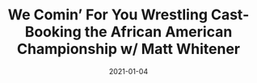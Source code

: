 ---
title: "We Comin’ For You Wrestling Cast- Booking the African American Championship w/ Matt Whitener"
date: 2021-01-04
description: "We Comin’ For You Wrestling Cast- Booking the African American Championship w/ Matt Whitener"
longDescription: >-
    RVS and R8TED R close out the year with a breakdown of the crazy happenings in the world of pro wrestling in 2020 with special guest Matt Whitener of The Scenario
    The fellas discuss
    ● The sudden passing of Brodie Lee
    ● Booking of the King of White Women and African American Championship storylines
    ● Who would be the best Affirmative Action hire on the WWE creative team
    ● Who had a better championship reign between Bret Hart and Shawn Michaels
    ● The list of pro-wrestling demands for 2021
    And the winner of the inaugural Jon Jones' Freedom Memorial Battle Royal
    
    Visit ProWrestlingBlack.org for all We Comin For You Cast episodes!  Send questions or comments to WeCominForYouCast@gmail.com, @WCFYCast on Twitter or the We Comin' For You Wrestling Cast Facebook group
    Hit the hosts up on Twitter at: 
    RVS: @FranchICE06 
    ROD: @R8TED_R
duration: "1:45:23"
youtubeId: "ya_dmc_sjPk"

image: "/uploads/thumbnails/ya_dmc_sjPk.jpg"
tags: ["wrestling","wwe"]
draft: false
---